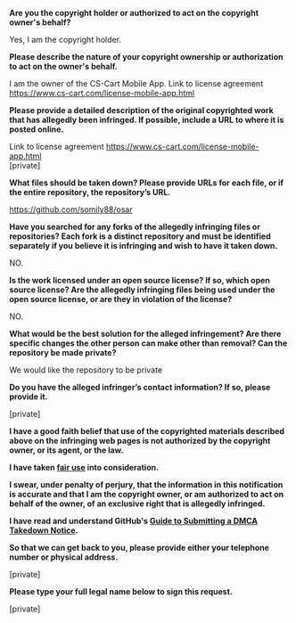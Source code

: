 **Are you the copyright holder or authorized to act on the copyright owner's behalf?**

Yes, I am the copyright holder.

**Please describe the nature of your copyright ownership or authorization to act on the owner's behalf.**

I am the owner of the CS-Cart Mobile App. Link to license agreement https://www.cs-cart.com/license-mobile-app.html

**Please provide a detailed description of the original copyrighted work that has allegedly been infringed. If possible, include a URL to where it is posted online.**

Link to license agreement https://www.cs-cart.com/license-mobile-app.html  
[private]

**What files should be taken down? Please provide URLs for each file, or if the entire repository, the repository’s URL.**

https://github.com/somily88/osar

**Have you searched for any forks of the allegedly infringing files or repositories? Each fork is a distinct repository and must be identified separately if you believe it is infringing and wish to have it taken down.**

NO.

**Is the work licensed under an open source license? If so, which open source license? Are the allegedly infringing files being used under the open source license, or are they in violation of the license?**

NO.

**What would be the best solution for the alleged infringement? Are there specific changes the other person can make other than removal? Can the repository be made private?**

We would like the repository to be private

**Do you have the alleged infringer’s contact information? If so, please provide it.**

[private]

**I have a good faith belief that use of the copyrighted materials described above on the infringing web pages is not authorized by the copyright owner, or its agent, or the law.**

**I have taken <a href="https://www.lumendatabase.org/topics/22">fair use</a> into consideration.**

**I swear, under penalty of perjury, that the information in this notification is accurate and that I am the copyright owner, or am authorized to act on behalf of the owner, of an exclusive right that is allegedly infringed.**

**I have read and understand GitHub's <a href="https://docs.github.com/articles/guide-to-submitting-a-dmca-takedown-notice/">Guide to Submitting a DMCA Takedown Notice</a>.**

**So that we can get back to you, please provide either your telephone number or physical address.**

[private]

**Please type your full legal name below to sign this request.**

[private]
